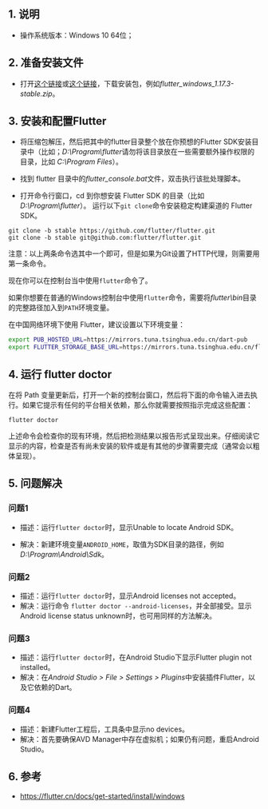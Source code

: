 ## 1. 说明

- 操作系统版本：Windows 10 64位；

## 2. 准备安装文件

- 打开[这个链接](https://flutter.dev/docs/get-started/install/windows)或[这个链接](https://flutter.cn/docs/get-started/install/windows)，下载安装包，例如*flutter_windows_1.17.3-stable.zip*。



## 3. 安装和配置Flutter

- 将压缩包解压，然后把其中的flutter目录整个放在你预想的Flutter SDK安装目录中（比如；*D:\Program\flutter*请勿将该目录放在一些需要额外操作权限的目录，比如 *C:\Program Files*）。

- 找到 flutter 目录中的*flutter_console.bat*文件，双击执行该批处理脚本。

- 打开命令行窗口，cd 到你想安装 Flutter SDK 的目录（比如*D:\Program\flutter*）。
运行以下`git clone`命令安装稳定构建渠道的 Flutter SDK。

```
git clone -b stable https://github.com/flutter/flutter.git
git clone -b stable git@github.com:flutter/flutter.git
```

注意：以上两条命令选其中一个即可，但是如果为Git设置了HTTP代理，则需要用第一条命令。

现在你可以在控制台当中使用`flutter`命令了。

如果你想要在普通的Windows控制台中使用`flutter`命令，需要将*flutter\bin*目录的完整路径加入到`PATH`环境变量。

在中国网络环境下使用 Flutter，建议设置以下环境变量：

```bash
export PUB_HOSTED_URL=https://mirrors.tuna.tsinghua.edu.cn/dart-pub
export FLUTTER_STORAGE_BASE_URL=https://mirrors.tuna.tsinghua.edu.cn/flutter
```

## 4. 运行 flutter doctor

在将 Path 变量更新后，打开一个新的控制台窗口，然后将下面的命令输入进去执行。如果它提示有任何的平台相关依赖，那么你就需要按照指示完成这些配置：

```
flutter doctor
```

上述命令会检查你的现有环境，然后把检测结果以报告形式呈现出来。仔细阅读它显示的内容，检查是否有尚未安装的软件或是有其他的步骤需要完成（通常会以粗体呈现）。

## 5. 问题解决

### 问题1

- 描述：运行`flutter doctor`时，显示Unable to locate Android SDK。

- 解决：新建环境变量`ANDROID_HOME`，取值为SDK目录的路径，例如 *D:\Program\Android\Sdk*。

### 问题2

- 描述：运行`flutter doctor`时，显示Android licenses not accepted。
- 解决：运行命令 `flutter doctor --android-licenses`，并全部接受。显示Android license status unknown时，也可用同样的方法解决。

### 问题3

- 描述：运行`flutter doctor`时，在Android Studio下显示Flutter plugin not installed。
- 解决：在*Android Studio > File > Settings > Plugins*中安装插件Flutter，以及它依赖的Dart。

### 问题4

- 描述：新建Flutter工程后，工具条中显示no devices。
- 解决：首先要确保AVD Manager中存在虚拟机；如果仍有问题，重启Android Studio。

## 6. 参考

- <https://flutter.cn/docs/get-started/install/windows>
